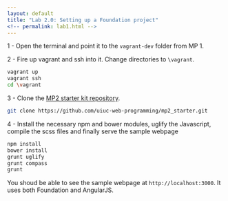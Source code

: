 ```yaml
---
layout: default
title: "Lab 2.0: Setting up a Foundation project"
<!-- permalink: lab1.html -->
---
```


1 - Open the terminal and point it to the `vagrant-dev` folder from MP 1.

2 - Fire up vagrant and ssh into it. Change directories to `\vagrant`.

```bash 
vagrant up
vagrant ssh
cd \vagrant
```

3 -  Clone the [MP2 starter kit repository](https://github.com/uiuc-web-programming/mp2_starter.git).

```bash 
git clone https://github.com/uiuc-web-programming/mp2_starter.git
```

4 - Install the necessary npm and bower modules, uglify the Javascript, compile the scss files and finally serve the sample webpage

```bash
npm install
bower install
grunt uglify
grunt compass
grunt
```

You shoud be able to see the sample webpage at `http://localhost:3000`. It uses both Foundation and AngularJS.


